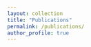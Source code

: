 ```yaml
---
layout: collection
title: "Publications"
permalink: /publications/
author_profile: true
---
```







